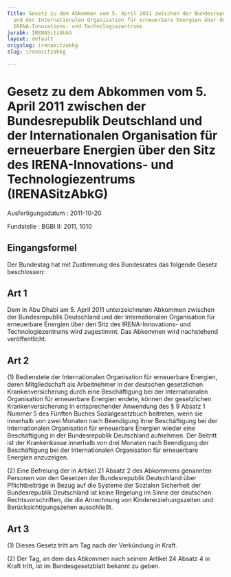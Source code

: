 ```yaml
---
Title: Gesetz zu dem Abkommen vom 5. April 2011 zwischen der Bundesrepublik Deutschland
  und der Internationalen Organisation für erneuerbare Energien über den Sitz des
  IRENA-Innovations- und Technologiezentrums
jurabk: IRENASitzAbkG
layout: default
origslug: irenasitzabkg
slug: irenasitzabkg

---
```


# Gesetz zu dem Abkommen vom 5. April 2011 zwischen der Bundesrepublik Deutschland und der Internationalen Organisation für erneuerbare Energien über den Sitz des IRENA-Innovations- und Technologiezentrums (IRENASitzAbkG)

Ausfertigungsdatum
:   2011-10-20

Fundstelle
:   BGBl II: 2011, 1010


## Eingangsformel

Der Bundestag hat mit Zustimmung des Bundesrates das folgende Gesetz
beschlossen:


## Art 1

Dem in Abu Dhabi am 5. April 2011 unterzeichneten Abkommen zwischen
der Bundesrepublik Deutschland und der Internationalen Organisation
für erneuerbare Energien über den Sitz des IRENA-Innovations- und
Technologiezentrums wird zugestimmt. Das Abkommen wird nachstehend
veröffentlicht.


## Art 2

(1) Bedienstete der Internationalen Organisation für erneuerbare
Energien, deren Mitgliedschaft als Arbeitnehmer in der deutschen
gesetzlichen Krankenversicherung durch eine Beschäftigung bei der
Internationalen Organisation für erneuerbare Energien endete, können
der gesetzlichen Krankenversicherung in entsprechender Anwendung des §
9 Absatz 1 Nummer 5 des Fünften Buches Sozialgesetzbuch beitreten,
wenn sie innerhalb von zwei Monaten nach Beendigung ihrer
Beschäftigung bei der Internationalen Organisation für erneuerbare
Energien wieder eine Beschäftigung in der Bundesrepublik Deutschland
aufnehmen. Der Beitritt ist der Krankenkasse innerhalb von drei
Monaten nach Beendigung der Beschäftigung bei der Internationalen
Organisation für erneuerbare Energien anzuzeigen.

(2) Eine Befreiung der in Artikel 21 Absatz 2 des Abkommens genannten
Personen von den Gesetzen der Bundesrepublik Deutschland über
Pflichtbeiträge in Bezug auf die Systeme der Sozialen Sicherheit der
Bundesrepublik Deutschland ist keine Regelung im Sinne der deutschen
Rechtsvorschriften, die die Anrechnung von Kindererziehungszeiten und
Berücksichtigungszeiten ausschließt.


## Art 3

(1) Dieses Gesetz tritt am Tag nach der Verkündung in Kraft.

(2) Der Tag, an dem das Abkommen nach seinem Artikel 24 Absatz 4 in
Kraft tritt, ist im Bundesgesetzblatt bekannt zu geben.

